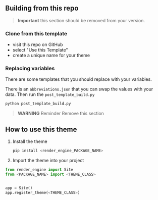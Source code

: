 ## Building from this repo

> **Important** this section should be removed from your version.

### Clone from this template

- visit this repo on GitHub
- select "Use this Template"
- create a unique name for your theme

### Replacing variables

There are some templates that you should replace with your variables.

There is an `abbreviations.json` that you can swap the values with your data.
Then run the `post_template_build.py`

```sh
python post_template_build.py
```

> **WARNING**
> Reminder Remove this section

## How to use this theme

1. Install the theme

   ```python
   pip install <render_engine_PACKAGE_NAME>
   ```

2. Import the theme into your project

```python
from render_engine import Site
from <PACKAGE_NAME> import <THEME_CLASS>


app = Site()
app.register_theme(<THEME_CLASS>)
```
